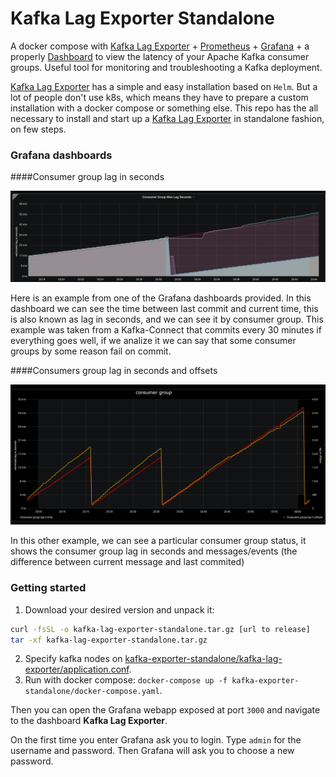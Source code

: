 # Kafka Lag Exporter Standalone

A docker compose with [Kafka Lag Exporter] + [Prometheus] + [Grafana] + a properly [Dashboard](https://github.com/lightbend/kafka-lag-exporter/tree/master/grafana) to view the latency of your Apache Kafka consumer groups. Useful tool for monitoring and troubleshooting a Kafka deployment.

[Kafka Lag Exporter] has a simple and easy installation based on `Helm`.
But a lot of people don't use k8s, which means they have to prepare a custom installation with a docker compose or something else. This repo has the all necessary to install and start up a [Kafka Lag Exporter] in standalone fashion, on few steps.

### Grafana dashboards


####Consumer group lag in seconds

![Consumer Groups Time Lag](docs/consumer_group_lag_seconds.png)

Here is an example from one of the Grafana dashboards provided. 
In this dashboard we can see the time between last commit and current time, this is also known as lag in seconds, 
and we can see it by consumer group. 
This example was taken from a Kafka-Connect that commits every 30 minutes if everything goes well, 
if we analize it we can say that some consumer groups by some reason fail on commit.

####Consumers group lag in seconds and offsets


![Consumer Group Time and Events Lag](docs/consumer_group_seconds_and_events_lag.png)

In this other example, we can see a particular consumer group status, 
it shows the consumer group lag in seconds and messages/events (the difference between current message and last commited)

### Getting started

1. Download your desired version and unpack it:

```bash
curl -fsSL -o kafka-lag-exporter-standalone.tar.gz [url to release]
tar -xf kafka-lag-exporter-standalone.tar.gz
```

2. Specify kafka nodes on [kafka-exporter-standalone/kafka-lag-exporter/application.conf].
3. Run with docker compose: `docker-compose up -f kafka-exporter-standalone/docker-compose.yaml`.

Then you can open the Grafana webapp exposed at port `3000` and navigate to the dashboard **Kafka Lag Exporter**.

On the first time you enter Grafana ask you to login. Type `admin` for the username and password. Then Grafana will ask you to choose a new password.

[Kafka Lag Exporter]: https://github.com/lightbend/kafka-lag-exporter
[Prometheus]: https://prometheus.io/
[Grafana]: https://grafana.com/
[kafka-exporter-standalone/kafka-lag-exporter/application.conf]: kafka-exporter-standalone/kafka-lag-exporter/application.conf
[kafka-exporter-standalone/docker-compose.yaml]: kafka-exporter-standalone/docker-compose.yaml
